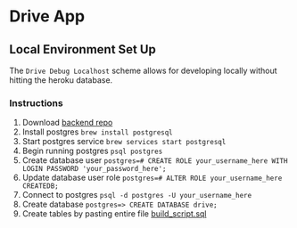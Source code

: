 # Drive App

## Local Environment Set Up
The `Drive Debug Localhost` scheme allows for developing locally without hitting the heroku database.



### Instructions
1. Download [backend repo](https://github.com/Drive-iOS/Drive-API)
2. Install postgres `brew install postgresql`
3. Start postgres service `brew services start postgresql`
4. Begin running postgres `psql postgres`
5. Create database user `postgres=# CREATE ROLE your_username_here WITH LOGIN PASSWORD 'your_password_here';`
6. Update database user role `postgres=# ALTER ROLE your_username_here CREATEDB;`
7. Connect to postgres `psql -d postgres -U your_username_here`
8. Create database `postgres=> CREATE DATABASE drive;`
9. Create tables by pasting entire file [build_script.sql](https://github.com/Drive-iOS/Drive-API/blob/main/postgres/release1.0.0/build_script.sql)